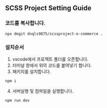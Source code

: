 ## SCSS Project Setting Guide

### 코드를 복사합니다.

```bash
npx degit dnqls9875/scssproject-e-commerce .
```

### 설치순서

1. vscode에서 프로젝트 폴더를 오픈합니다.
2. 터미널 창에서 위의 코드를 붙여넣기 합니다.
3. 패키지를 설치합니다.

```bash
npm i
```

4. 서버실행 및 컴파일을 실행합니다.

```bash
npm run dev
```
